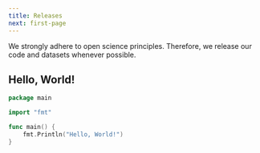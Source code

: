```yaml
---
title: Releases
next: first-page
---
```


We strongly adhere to open science principles. Therefore, we release our code and datasets whenever possible.

## Hello, World!

```go {filename="main.go"}
package main

import "fmt"

func main() {
    fmt.Println("Hello, World!")
}
```
